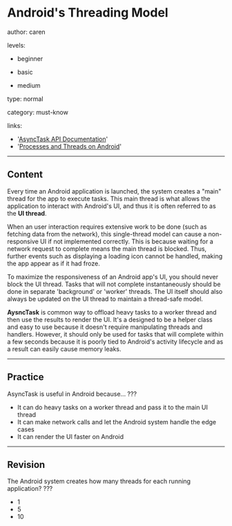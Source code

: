 # Android's Threading Model
author: caren

levels:

  - beginner

  - basic

  - medium

type: normal

category: must-know

links:

  - '[AsyncTask API Documentation](https://developer.android.com/reference/android/os/AsyncTask.html)'
  - '[Processes and Threads on Android](https://developer.android.com/guide/components/processes-and-threads.html)'

---
## Content

Every time an Android application is launched, the system creates a "main" thread for the app to execute tasks. This main thread is what allows the application to interact with Android's UI, and thus it is often referred to as the **UI thread**.

When an user interaction requires extensive work to be done (such as fetching data from the network), this single-thread model can cause a non-responsive UI if not implemented correctly. This is because waiting for a network request to complete means the main thread is blocked. Thus, further events such as displaying a loading icon cannot be handled, making the app appear as if it had froze.

To maximize the responsiveness of an Android app's UI, you should never block the UI thread. Tasks that will not complete instantaneously should be done in separate 'background' or 'worker' threads. The UI itself should also always be updated on the UI thread to maintain a thread-safe model.

**AysncTask** is common way to offload heavy tasks to a worker thread and then use the results to render the UI. It's a designed to be a helper class and easy to use because it doesn't require manipulating threads and handlers. However, it should only be used for tasks that will complete within a few seconds because it is poorly tied to Android's activity lifecycle and as a result can easily cause memory leaks.

---
## Practice

AsyncTask is useful in Android because...
???

* It can do heavy tasks on a worker thread and pass it to the main UI thread
* It can make network calls and let the Android system handle the edge cases
* It can render the UI faster on Android


---
## Revision

The Android system creates how many threads for each running application?
???

* 1
* 5
* 10
